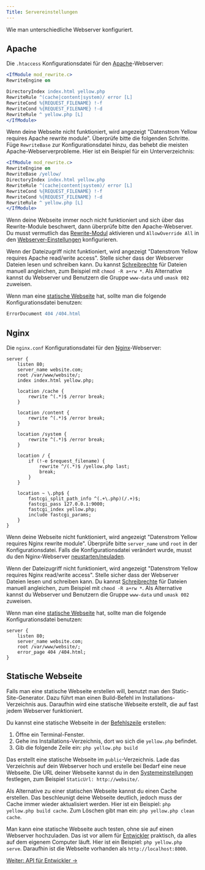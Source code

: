 ```yaml
---
Title: Servereinstellungen
---
```

Wie man unterschiedliche Webserver konfiguriert.

## Apache

Die `.htaccess` Konfigurationsdatei für den [Apache](http://httpd.apache.org)-Webserver:

```apache
<IfModule mod_rewrite.c>
RewriteEngine on

DirectoryIndex index.html yellow.php
RewriteRule ^(cache|content|system)/ error [L]
RewriteCond %{REQUEST_FILENAME} !-f
RewriteCond %{REQUEST_FILENAME} !-d
RewriteRule ^ yellow.php [L]
</IfModule>
```

Wenn deine Webseite nicht funktioniert, wird angezeigt "Datenstrom Yellow requires Apache rewrite module". 
Überprüfe bitte die folgenden Schritte. Füge `RewriteBase` zur Konfigurationsdatei hinzu, das behebt die meisten Apache-Webserverprobleme. Hier ist ein Beispiel für ein Unterverzeichnis:

```apache
<IfModule mod_rewrite.c>
RewriteEngine on
RewriteBase /yellow/
DirectoryIndex index.html yellow.php
RewriteRule ^(cache|content|system)/ error [L]
RewriteCond %{REQUEST_FILENAME} !-f
RewriteCond %{REQUEST_FILENAME} !-d
RewriteRule ^ yellow.php [L]
</IfModule>
```

Wenn deine Webseite immer noch nicht funktioniert und sich über das Rewrite-Module beschwert, dann überprüfe bitte den Apache-Webserver. Du musst vermutlich das [Rewrite-Modul](https://stackoverflow.com/questions/869092/how-to-enable-mod-rewrite-for-apache-2-2) aktivieren und `AllowOverride All` in den [Webserver-Einstellungen](https://stackoverflow.com/questions/18740419/how-to-set-allowoverride-all) konfigurieren.

Wenn der Dateizugriff nicht funktioniert, wird angezeigt "Datenstrom Yellow requires Apache read/write access". Stelle sicher dass der Webserver Dateien lesen und schreiben kann. Du kannst [Schreibrechte](https://superuser.com/questions/51838/recursive-chmod-rw-for-files-rwx-for-directories) für Dateien manuell angleichen, zum Beispiel mit `chmod -R a+rw *`. Als Alternative kannst du Webserver und Benutzern die Gruppe `www-data` und `umask 002` zuweisen.

Wenn man eine [statische Webseite](#statische-webseite) hat, sollte man die folgende Konfigurationsdatei benutzen:

```apache
ErrorDocument 404 /404.html
```

## Nginx

Die `nginx.conf` Konfigurationsdatei für den [Nginx](https://nginx.org/)-Webserver:

```nginx
server {
    listen 80;
    server_name website.com;
    root /var/www/website/;
    index index.html yellow.php;

    location /cache {
        rewrite ^(.*)$ /error break;
    }

    location /content {
        rewrite ^(.*)$ /error break;
    }

    location /system {
        rewrite ^(.*)$ /error break;
    }

    location / {
        if (!-e $request_filename) {
            rewrite ^/(.*)$ /yellow.php last;
            break;
        }
    }

    location ~ \.php$ {
        fastcgi_split_path_info ^(.+\.php)(/.+)$;
        fastcgi_pass 127.0.0.1:9000;
        fastcgi_index yellow.php;
        include fastcgi_params;
    }
}
```

Wenn deine Webseite nicht funktioniert, wird angezeigt "Datenstrom Yellow requires Nginx rewrite module". Überprüfe bitte `server_name` und `root` in der Konfigurationsdatei. Falls die Konfigurationsdatei verändert wurde, musst du den Nginx-Webserver [neustarten/neuladen](https://stackoverflow.com/questions/21292533/reload-nginx-configuration).

Wenn der Dateizugriff nicht funktioniert, wird angezeigt "Datenstrom Yellow requires Nginx read/write access". Stelle sicher dass der Webserver Dateien lesen und schreiben kann. Du kannst [Schreibrechte](https://superuser.com/questions/51838/recursive-chmod-rw-for-files-rwx-for-directories) für Dateien manuell angleichen, zum Beispiel mit `chmod -R a+rw *`. Als Alternative kannst du Webserver und Benutzern die Gruppe `www-data` und `umask 002` zuweisen.

Wenn man eine [statische Webseite](#statische-webseite) hat, sollte man die folgende Konfigurationsdatei benutzen:

```nginx
server {
    listen 80;
    server_name website.com;
    root /var/www/website/;
    error_page 404 /404.html;
}
```

## Statische Webseite

Falls man eine statische Webseite erstellen will, benutzt man den Static-Site-Generator. Dazu führt man einen Build-Befehl im Installations-Verzeichnis aus. Daraufhin wird eine statische Webseite erstellt, die auf fast jedem Webserver funktioniert.

Du kannst eine statische Webseite in der [Befehlszeile](https://github.com/datenstrom/yellow-extensions/tree/master/features/command) erstellen:

1. Öffne ein Terminal-Fenster.
2. Gehe ins Installations-Verzeichnis, dort wo sich die `yellow.php` befindet.
3. Gib die folgende Zeile ein: `php yellow.php build`

Das erstellt eine statische Webseite im `public`-Verzeichnis. Lade das Verzeichnis auf dein Webserver hoch und erstelle bei Bedarf eine neue Webseite. Die URL deiner Webseite kannst du in den [Systemeinstellungen](adjusting-system#systemeinstellungen) festlegen, zum Beispiel `StaticUrl: http://website/`. 

Als Alternative zu einer statischen Webseite kannst du einen Cache erstellen. Das beschleunigt deine Webseite deutlich, jedoch muss der Cache immer wieder aktualisiert werden. Hier ist ein Beispiel: `php yellow.php build cache`. Zum Löschen gibt man ein: `php yellow.php clean cache`.

Man kann eine statische Webseite auch testen, ohne sie auf einen Webserver hochzuladen. Das ist vor allem für [Entwickler](api) praktisch, da alles auf dem eigenem Computer läuft. Hier ist ein Beispiel: `php yellow.php serve`. Daraufhin ist die Webseite vorhanden als `http://localhost:8000`.

[Weiter: API für Entwickler →](api)